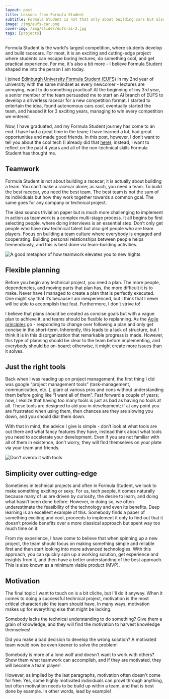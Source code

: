 ```yaml
---
layout: post
title: Lessons from Formula Student
subtitle: Formula Student is not that only about building cars but also about building teams
image: /img/eufs-car.png
cover-img: /img/slider/eufs-ai-2.jpg
tags: [projects]
---
```



Formula Student is the world's largest competition, where students develop and build racecars.
For most, it is an exciting and cutting-edge project where students can escape boring lectures,
do something cool, and get practical experience. For me, it's also a bit more - I believe
Formula Student shaped me into the person I am today.

I joined [Edinburgh University Formula Student (EUFS)](https://eufs.eusa.ed.ac.uk/) in my 2nd
year of university with the
same mindset as every newcomer - lectures are annoying,  want to do something practical! At the
beginning of my 3rd year, a senior member of the team persuaded me to start an AI branch of EUFS
to develop a driverless racecar for a new competition format. I started to entertain the idea,
found autonomous cars cool, eventually started the team, and headed it for 3 exciting years,
managing to win every competition we entered.

Now, I have graduated, and my Formula Student journey has come to an end. I have had a great
time in the team; I have learned a lot, had great opportunities and made good friends. In this
post, however, I don’t want to tell you about the cool tech (I already did that [here](2020-06-19-formula-student));
instead, I want to reflect on the past 4 years and all of the non-technical skills Formula Student
has thought me.

## Teamwork

Formula Student is not about building a racecar; it is actually about building a team. You
can’t make a racecar alone; as such, you need a team. To build the best racecar, you need
the best team. The best team is not the sum of its individuals but how they work together
towards a common goal. The same goes for any company or technical project.

The idea sounds trivial on paper but is much more challenging to implement in action as
teamwork is a complex multi-stage process. It all begins by first selecting people, where
doing interviews is an essential step. Don’t only get people who have raw technical talent
but also get people who are team players. Focus on building a team culture where everybody
is engaged and cooperating. Building personal relationships between people helps tremendously,
and this is best done via team-building activities.

![A good metaphor of how teamwork elevates you to new hights](/img/slider/eufs-ai-2.jpg)

## Flexible planning

Before you begin any technical project, you need a plan. The more people, dependencies,
and moving parts that plan has, the more difficult it is to make. Never have I managed to
create a plan that is perfectly executed. One might say that it’s because I am inexperienced,
but I think that I never will be able to accomplish that feat. Furthermore, I don’t strive to!

I believe that plans should be created as concise goals but with a vague plan to achieve it,
and teams should be flexible to replanning. As the
[Agile principles](https://en.wikipedia.org/wiki/Agile_software_development)
go - responding to change
over following a plan and only get concise in the short-term. Inherently, this leads to a lack
of structure, but I think it is in this disorganization that remarkable progress is made.
However, this type of planning should be clear to the team before implementing, and
everybody should be on-board; otherwise, it might create more issues than it solves.

## Just the right tools

Back when I was reading up on project management, the first thing I did was google
“project management tools” (task-management, communication, etc..), glare at various pros and
cons without understanding them before going like “I want all of them”. Fast forward a couple
of years; now, I realize that having too many tools is just as bad as having no tools at all.
These tools are designed to aid you in development; if at any point you are frustrated when
using them, then chances are they are slowing you down, and you should dial them down.

With that in mind, the advice I give is simple - don’t look at what tools are out there
and what fancy features they have, instead think about what tools you need to accelerate
your development. Even if you are not familiar with all of them in existence, don’t worry,
they will find themselves on your plate via your team and friends.

![Don't overdo it with tools](https://www.zohowebstatic.com/sites/default/files/sprints/seo/sb-how-img3.webp)

## Simplicity over cutting-edge

Sometimes in technical projects and often in Formula Student, we look to make something
exciting or sexy. For us, tech people, it comes naturally because many of us are driven by
curiosity, the desire to learn, and doing what hasn’t been done before. However, in doing so,
we often underestimate the feasibility of the technology and even its benefits. Deep learning
is an excellent example of this. Somebody finds a paper of something exciting and cool,
proceeds to implement it only to find out that it doesn’t provide benefits over a more
classical approach but spent way too much time on it.

From my experience, I have come to believe that when spinning up a new project, the team
should focus on making something simple and reliable first and then start looking into more
advanced technologies. With this approach, you can quickly spin up a working solution, get
experience and insights from it, and then have a better understanding of the best approach.
This is also known as a minimum viable product (MVP).

## Motivation

The final topic I want to touch on is a bit cliche, but I'll do it anyway. When it comes to
doing a successful technical project, motivation is the most critical characteristic the team
should have. In many ways, motivation makes up for everything else that might be lacking.

Somebody lacks the technical understanding to do something? Give them a grain of knowledge,
and they will find the motivation to harvest knowledge themselves!

Did you make a bad decision to develop the wrong solution? A motivated team would now be
even keener to solve the problem!

Somebody is more of a lone wolf and doesn't want to work with others? Show them what
teamwork can accomplish, and if they are motivated, they will become a team player!

However, as implied by the last paragraphs, motivation often doesn't come for free.
Yes, some highly motivated individuals can prowl through anything, but often motivation needs to
be build up within a team, and that is best done by example. In other words, lead by example!
